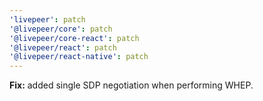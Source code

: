 ```yaml
---
'livepeer': patch
'@livepeer/core': patch
'@livepeer/core-react': patch
'@livepeer/react': patch
'@livepeer/react-native': patch
---
```


**Fix:** added single SDP negotiation when performing WHEP.
